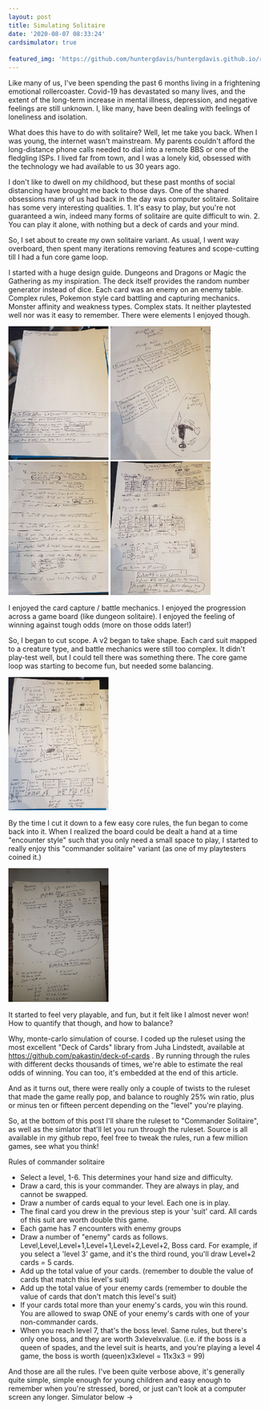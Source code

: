 ```yaml
---
layout: post
title: Simulating Solitaire
date: '2020-08-07 08:33:24'
cardsimulator: true

featured_img: 'https://github.com/huntergdavis/huntergdavis.github.io/raw/master/content/images/2020/solitaire-1-1.jpg'
---
```

 
 
Like many of us, I've been spending the past 6 months living in a frightening emotional rollercoaster.  Covid-19 has devastated so many lives, and the extent of the long-term increase in mental illness, depression, and negative feelings are still unknown. I, like many, have been dealing with feelings of loneliness and isolation.


What does this have to do with solitaire?  Well, let me take you back.  When I was young, the internet wasn't mainstream.  My parents couldn't afford the long-distance phone calls needed to dial into a remote BBS or one of the fledgling ISPs.  I lived far from town, and I was a lonely kid, obsessed with the technology we had available to us 30 years ago. 
 
I don't like to dwell on my childhood, but these past months of social distancing have brought me back to those days.  One of the shared obsessions many of us had back in the day was computer solitaire.  Solitaire has some very interesting qualities.  1.  It's easy to play, but you're not guaranteed a win, indeed many forms of solitaire are quite difficult to win. 2.  You can play it alone, with nothing but a deck of cards and your mind. 
 
So, I set about to create my own solitaire variant.  As usual, I went way overboard, then spent many iterations removing features and scope-cutting till I had a fun core game loop. 
 
I started with a huge design guide.  Dungeons and Dragons or Magic the Gathering as my inspiration.  The deck itself provides the random number generator instead of dice.  Each card was an enemy on an enemy table.  Complex rules, Pokemon style card battling and capturing mechanics.  Monster affinity and weakness types. Complex stats.  It neither playtested well nor was it easy to remember.  There were elements I enjoyed though.


<img src="https://github.com/huntergdavis/huntergdavis.github.io/raw/master/content/images/2020/solitaire-1-1.jpg" width="200">
<img src="https://github.com/huntergdavis/huntergdavis.github.io/raw/master/content/images/2020/solitaire-1-2.jpg" width="200">
<img src="https://github.com/huntergdavis/huntergdavis.github.io/raw/master/content/images/2020/solitaire-1-3.jpg" width="200">
<img src="https://github.com/huntergdavis/huntergdavis.github.io/raw/master/content/images/2020/solitaire-1-4.jpg" width="200">


 
I enjoyed the card capture / battle mechanics.  I enjoyed the progression across a game board (like dungeon solitaire).  I enjoyed the feeling of winning against tough odds (more on those odds later!)
 
So, I began to cut scope.  A v2 began to take shape.  Each card suit mapped to a creature type, and battle mechanics were still too complex. It didn't play-test well, but I could tell there was something there.  The core game loop was starting to become fun, but needed some balancing.


<img src="https://github.com/huntergdavis/huntergdavis.github.io/raw/master/content/images/2020/solitaire2.jpg" width="200">
 
By the time I cut it down to a few easy core rules, the fun began to come back into it.  When I realized the board could be dealt a hand at a time "encounter style" such that you only need a small space to play, I started to really enjoy this "commander solitaire" variant (as one of my playtesters coined it.)
 
<img src="https://github.com/huntergdavis/huntergdavis.github.io/raw/master/content/images/2020/solitaire3.jpg" width="200">
 

It started to feel very playable, and fun, but it felt like I almost never won!  How to quantify that though, and how to balance?
 
Why, monte-carlo simulation of course.  I coded up the ruleset using the most excellent "Deck of Cards" library from Juha Lindstedt, available at https://github.com/pakastin/deck-of-cards .  By running through the rules with different decks thousands of times, we're able to estimate the real odds of winning.  You can too, it's embedded at the end of this article. 

And as it turns out, there were really only a couple of twists to the ruleset that made the game really pop, and balance to roughly 25% win ratio, plus or minus ten or fifteen percent depending on the "level" you're playing.
 
So, at the bottom of this post I'll share the ruleset to "Commander Solitaire", as well as the simlator that'll let you run through the ruleset.  Source is all available in my github repo, feel free to tweak the rules, run a few million games, see what you think!
 
Rules of commander solitaire
- Select a level, 1-6.  This determines your hand size and difficulty.
- Draw a card, this is your commander.  They are always in play, and cannot be swapped.
- Draw a number of cards equal to your level.  Each one is in play.
- The final card you drew in the previous step is your 'suit' card.  All cards of this suit are worth double this game.
- Each game has 7 encounters with enemy groups
- Draw a number of "enemy" cards as follows.  Level,Level,Level+1,Level+1,Level+2,Level+2, Boss card.  For example, if you select a 'level 3' game, and it's the third round, you'll draw Level+2 cards = 5 cards.
- Add up the total value of your cards.  (remember to double the value of cards that match this level's suit)
- Add up the total value of your enemy cards (remember to double the value of cards that don't match this level's suit)
- If your cards total more than your enemy's cards, you win this round.  You are allowed to swap ONE of your enemy's cards with one of your non-commander cards.
- When you reach level 7, that's the boss level.  Same rules, but there's only one boss, and they are worth 3xlevelxvalue.  (i.e. if the boss is a queen of spades, and the level suit is hearts, and you're playing a level 4 game, the boss is worth (queen)x3xlevel = 11x3x3 = 99)
 
 
And those are all the rules.  I've been quite verbose above, it's generally quite simple, simple enough for young children and easy enough to remember when you're stressed, bored, or just can't look at a computer screen any longer.  Simulator below ->
 
